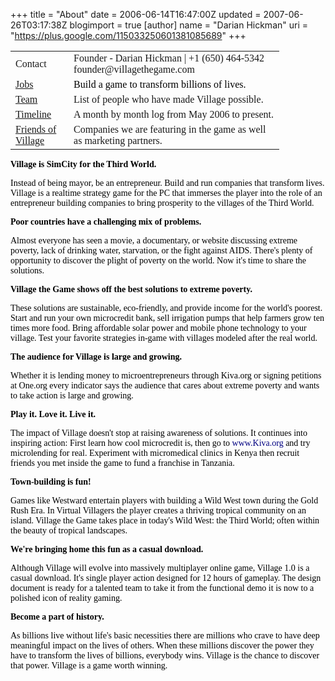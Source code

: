 +++
title = "About"
date = 2006-06-14T16:47:00Z
updated = 2007-06-26T03:17:38Z
blogimport = true 
[author]
	name = "Darian Hickman"
	uri = "https://plus.google.com/115033250601381085689"
+++

<p class="MsoNormal"  style="font-family:Verdana;"><b><span style=" ;color:black;"></span></b></p> <table style="text-align: left; width: 430px; font-family: Verdana;" border="0" cellpadding="2" cellspacing="2"> <tbody><tr><td>Contact</td><td>Founder - Darian Hickman | +1 (650) 464-5342<br />founder@villagethegame.com</td></tr><tr><td style="width: 138px;"><a href="http://www.villagethegame.com/2007/05/jobs.html">Jobs</a></td><td style="width: 711px;"><span style="color:black;">Build a game to transform billions of lives.</span></td></tr><tr><td style="width: 138px;"><a href="http://www.villagethegame.com/2006/09/credits.html">Team</a></td><td style="width: 711px;">List of people who have made Village possible.</td></tr><tr><td style="width: 138px;"><a href="http://www.villagethegame.com/2007/06/timeline.html">Timeline</a></td><td style="width: 711px;">A month by month log from May 2006 to present.</td></tr><tr><td style="width: 138px;"><a href="http://www.villagethegame.com/2007/06/friends.html">Friends of Village</a></td><td style="width: 711px;">Companies we are featuring in the game as well as marketing partners.</td></tr></tbody> </table> <p class="MsoNormal"  style="font-family:Verdana;"><b><span style=" ;color:black;">Village is SimCity for the </span></b><st1:place><b><span style=" ;color:black;">Third World</span></b></st1:place><b><span style=" ;color:black;">.<o:p></o:p></span></b></p> <p class="MsoNormal"  style="font-family:Verdana;"><span style=" ;color:black;">Instead of being mayor, be an entrepreneur. Build and run companies that transform lives. Village is<o:p></o:p> a realtime strategy game for the PC that immerses<o:p></o:p> the player into the role of an entrepreneur building<o:p></o:p> companies to bring prosperity to the villages of the<o:p></o:p></span><st1:place><span style=" ;color:black;"> Third World</span></st1:place><span style=" ;color:black;">.<o:p></o:p></span></p> <p class="MsoNormal"  style="font-family:Verdana;"><b><span style=" ;color:black;">Poor countries have a challenging mix of<o:p></o:p> problems.<o:p></o:p></span></b></p> <p class="MsoNormal"  style="font-family:Verdana;"><span style=" ;color:black;">Almost everyone has seen a movie, a<o:p></o:p> documentary, or website discussing extreme poverty, lack of drinking water, starvation, or the fight against AIDS. There's plenty of opportunity to discover the plight of poverty on the world. Now it's time to share the solutions.<o:p></o:p></span></p> <p class="MsoNormal"  style="font-family:Verdana;"><b><span style=" ;color:black;">Village the Game shows off the best solutions to extreme poverty.<o:p></o:p></span></b></p> <p class="MsoNormal"  style="font-family:Verdana;"><span style=" ;color:black;">These solutions are sustainable, eco-friendly, and provide income for the world's poorest. Start and<o:p></o:p> run your own microcredit bank, sell irrigation pumps that help farmers grow ten times more food. Bring affordable solar power and mobile phone technology to your village. Test your favorite strategies in-game with villages modeled after the real world.</span></p> <p class="MsoNormal"  style="font-family:Verdana;"><b><span style=" ;color:black;">The audience for Village is large and growing.<o:p></o:p></span></b></p> <p class="MsoNormal"  style="font-family:Verdana;"><span style=" ;color:black;">Whether it is lending money to microentrepreneurs through Kiva.org or signing petitions at One.org every indicator says the audience that cares about extreme poverty and wants to take action is large and growing.<o:p></o:p></span></p> <p class="MsoNormal"  style="font-family:Verdana;"><b><span style=" ;color:black;">Play it. Love it. Live it.<o:p></o:p></span></b></p> <p class="MsoNormal"  style="font-family:Verdana;"><span style=" ;color:black;">The impact of Village doesn't stop at raising awareness of solutions. It continues into inspiring action: First learn how cool microcredit is, then go to </span><span style="color: rgb(0, 0, 129); ">www.Kiva.org </span><span style=" ;color:black;">and try microlending for real. Experiment with micromedical clinics in </span><st1:country-region><st1:place><span style=" ;color:black;">Kenya </span></st1:place></st1:country-region><span style=" ;color:black;">then recruit friends you met inside the game to fund a franchise in </span><st1:country-region><st1:place><span style=" ;color:black;">Tanzania</span></st1:place></st1:country-region><span style=" ;color:black;">.<o:p></o:p></span></p> <p class="MsoNormal"  style="font-family:Verdana;"><b><span style=" ;color:black;">Town-building is fun!<o:p></o:p></span></b></p> <p class="MsoNormal"  style="font-family:Verdana;"><span style=" ;color:black;">Games like Westward entertain players with building a Wild West town during the Gold Rush Era. In Virtual Villagers the player creates a thriving tropical community on an island. Village the Game takes place in today's Wild West: the </span><st1:place><span style=" ;color:black;">Third World</span></st1:place><span style=" ;color:black;">; often within the beauty of tropical landscapes.<o:p></o:p></span></p> <p class="MsoNormal"  style="font-family:Verdana;"><b><span style=" ;color:black;">We're bringing home this fun as a casual download.<o:p></o:p></span></b></p> <p class="MsoNormal"  style="font-family:Verdana;"><span style=" ;color:black;">Although Village will evolve into massively multiplayer online game, Village 1.0 is a casual download. It's single player action designed for 12 hours of gameplay. The design document is ready for a talented team to take it from the functional demo it is now to a polished icon of reality gaming.<o:p></o:p></span></p> <p class="MsoNormal"  style="font-family:Verdana;"><b><span style=" ;color:black;">Become a part of history.<o:p></o:p></span></b></p> <span style="  ;font-family:Verdana;color:black;">As billions live without life's basic necessities there are millions who crave to have deep meaningful impact on the lives of others. When these millions discover the power they have to transform the lives of billions, everybody wins. Village is the chance to discover that power. Village is a game worth winning.</span>
